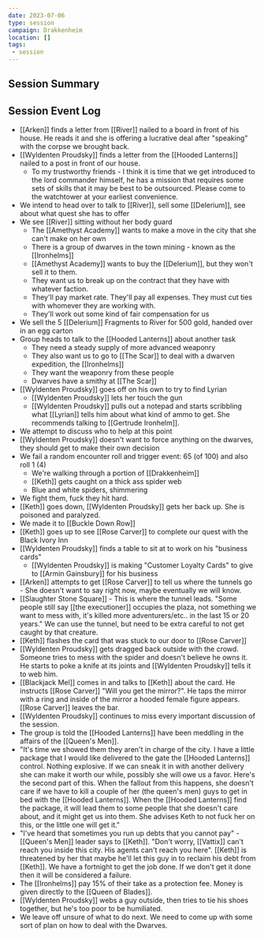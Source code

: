 ```yaml
---
date: 2023-07-06
type: session
campaign: Drakkenheim
location: []
tags:
 - session
---
```


## Session Summary

## Session Event Log

- [[Arken]] finds a letter from [[River]] nailed to a board in front of his house. He reads it and she is offering a lucrative deal after "speaking" with the corpse we brought back.
- [[Wyldenten Proudsky]] finds a letter from the [[Hooded Lanterns]] nailed to a post in front of our house.
	- To my trustworthy friends - I think it is time that we get introduced to the lord commander himself, he has a mission that requires some sets of skills that it may be best to be outsourced. Please come to the watchtower at your earliest convenience. 
- We intend to head over to talk to [[River]], sell some [[Delerium]], see about what quest she has to offer
- We see [[River]] sitting without her body guard
	- The [[Amethyst Academy]] wants to make a move in the city that she can't make on her own
	- There is a group of dwarves in the town mining - known as the [[Ironhelms]]
	- [[Amethyst Academy]] wants to buy the [[Delerium]], but they won't sell it to them.
	- They want us to break up on the contract that they have with whatever faction.
	- They'll pay market rate. They'll pay all expenses. They must cut ties with whomever they are working with.
	- They'll work out some kind of fair compensation for us
- We sell the 5 [[Delerium]] Fragments to River for 500 gold, handed over in an egg carton
- Group heads to talk to the [[Hooded Lanterns]] about another task
	- They need a steady supply of more advanced weaponry
	- They also want us to go to [[The Scar]] to deal with a dwarven expedition, the [[Ironhelms]]
	- They want the weaponry from these people
	- Dwarves have a smithy at [[The Scar]]
- [[Wyldenten Proudsky]] goes off on his own to try to find Lyrian
	- [[Wyldenten Proudsky]] lets her touch the gun
	- [[Wyldenten Proudsky]] pulls out a notepad and starts scribbling what [[Lyrian]] tells him about what kind of ammo to get. She recommends talking to [[Gertrude Ironhelm]].
- We attempt to discuss who to help at this point
- [[Wyldenten Proudsky]] doesn't want to force anything on the dwarves, they should get to make their own decision
- We fail a random encounter roll and trigger event: 65 (of 100) and also roll 1 (4)
	- We're walking through a portion of [[Drakkenheim]]
	- [[Keth]] gets caught on a thick ass spider web
	- Blue and white spiders, shimmering
- We fight them, fuck they hit hard.
- [[Keth]] goes down, [[Wyldenten Proudsky]] gets her back up. She is poisoned and paralyzed.
- We made it to [[Buckle Down Row]]
- [[Keth]] goes up to see [[Rose Carver]] to complete our quest with the Black Ivory Inn
- [[Wyldenten Proudsky]] finds a table to sit at to work on his "business cards"
	- [[Wyldenten Proudsky]] is making "Customer Loyalty Cards" to give to [[Armin Gainsbury]] for his business
- [[Arken]] attempts to get [[Rose Carver]] to tell us where the tunnels go - She doesn't want to say right now, maybe eventually we will know.
- [[Slaughter Stone Square]] - This is where the tunnel leads. "Some people still say [[the executioner]] occupies the plaza, not something we want to mess with, it's killed more adventurers/etc.. in the last 15 or 20 years." We can use the tunnel, but need to be extra careful to not get caught by that creature.
- [[Keth]] flashes the card that was stuck to our door to [[Rose Carver]]
- [[Wyldenten Proudsky]] gets dragged back outside with the crowd. Someone tries to mess with the spider and doesn't believe he owns it. He starts to poke a knife at its joints and [[Wyldenten Proudsky]] tells it to web him.
- [[Blackjack Mel]] comes in and talks to [[Keth]] about the card. He instructs [[Rose Carver]] "Will you get the mirror?". He taps the mirror with a ring and inside of the mirror a hooded female figure appears. [[Rose Carver]] leaves the bar.
- [[Wyldenten Proudsky]] continues to miss every important discussion of the session.
- The group is told the [[Hooded Lanterns]] have been meddling in the affairs of the [[Queen's Men]].
- "It's time we showed them they aren't in charge of the city. I have a little package that I would like delivered to the gate the [[Hooded Lanterns]] control. Nothing explosive. If we can sneak it in with another delivery she can make it worth our while, possibly she will owe us a favor. Here's the second part of this. When the fallout from this happens, she doesn't care if we have to kill a couple of her (the queen's men) guys to get in bed with the [[Hooded Lanterns]]. When the [[Hooded Lanterns]] find the package, it will lead them to some people that she doesn't care about, and it might get us into them. She advises Keth to not fuck her on this, or the little one will get it."
- "I've heard that sometimes you run up debts that you cannot pay" - [[Queen's Men]] leader says to [[Keth]]. "Don't worry, [[Vattix]] can't reach you inside this city. His agents can't reach you here". [[Keth]] is threatened by her that maybe he'll let this guy in to reclaim his debt from [[Keth]]. We have a fortnight to get the job done. If we don't get it done then it will be considered a failure. 
- The [[Ironhelms]] pay 15% of their take as a protection fee. Money is given directly to the [[Queen of Blades]].
- [[Wyldenten Proudsky]] webs a guy outside, then tries to tie his shoes together, but he's too poor to be humiliated.
- We leave off unsure of what to do next. We need to come up with some sort of plan on how to deal with the Dwarves.